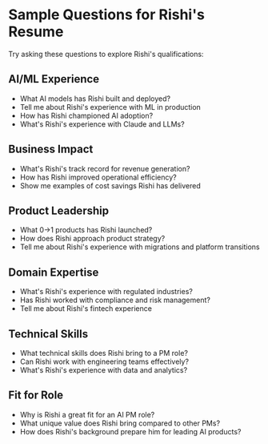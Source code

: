 # Sample Questions for Rishi's Resume

Try asking these questions to explore Rishi's qualifications:

## AI/ML Experience

- What AI models has Rishi built and deployed?
- Tell me about Rishi's experience with ML in production
- How has Rishi championed AI adoption?
- What's Rishi's experience with Claude and LLMs?

## Business Impact

- What's Rishi's track record for revenue generation?
- How has Rishi improved operational efficiency?
- Show me examples of cost savings Rishi has delivered

## Product Leadership

- What 0→1 products has Rishi launched?
- How does Rishi approach product strategy?
- Tell me about Rishi's experience with migrations and platform transitions

## Domain Expertise

- What's Rishi's experience with regulated industries?
- Has Rishi worked with compliance and risk management?
- Tell me about Rishi's fintech experience

## Technical Skills

- What technical skills does Rishi bring to a PM role?
- Can Rishi work with engineering teams effectively?
- What's Rishi's experience with data and analytics?

## Fit for Role

- Why is Rishi a great fit for an AI PM role?
- What unique value does Rishi bring compared to other PMs?
- How does Rishi's background prepare him for leading AI products?

